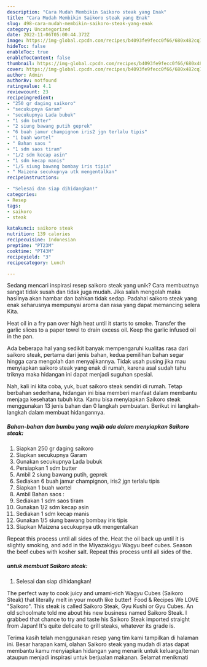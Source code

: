 ```yaml
---
description: "Cara Mudah Membikin Saikoro steak yang Enak"
title: "Cara Mudah Membikin Saikoro steak yang Enak"
slug: 498-cara-mudah-membikin-saikoro-steak-yang-enak
category: Uncategorized
date: 2022-11-06T05:00:44.372Z
image: https://img-global.cpcdn.com/recipes/b4093fe9fecc0f66/680x482cq70/saikoro-steak-foto-resep-utama.jpg
hideToc: false
enableToc: true
enableTocContent: false
thumbnail: https://img-global.cpcdn.com/recipes/b4093fe9fecc0f66/680x482cq70/saikoro-steak-foto-resep-utama.jpg
cover: https://img-global.cpcdn.com/recipes/b4093fe9fecc0f66/680x482cq70/saikoro-steak-foto-resep-utama.jpg
author: Admin
authorAv: notfound
ratingvalue: 4.1
reviewcount: 23
recipeingredient:
- "250 gr daging saikoro"
- "secukupnya Garam"
- "secukupnya Lada bubuk"
- "1 sdm butter"
- "2 siung bawang putih geprek"
- "6 buah jamur champignon iris2 jgn terlalu tipis"
- "1 buah wortel"
- " Bahan saos "
- "1 sdm saos tiram"
- "1/2 sdm kecap asin"
- "1 sdm kecap manis"
- "1/5 siung bawang bombay iris tipis"
- " Maizena secukupnya utk mengentalkan"
recipeinstructions:

- "Selesai dan siap dihidangkan!"
categories:
- Resep
tags:
- saikoro
- steak

katakunci: saikoro steak 
nutrition: 139 calories
recipecuisine: Indonesian
preptime: "PT23M"
cooktime: "PT43M"
recipeyield: "3"
recipecategory: Lunch

---
```





Sedang mencari inspirasi resep saikoro steak yang unik? Cara membuatnya sangat tidak susah dan tidak juga mudah. Jika salah mengolah maka hasilnya akan hambar dan bahkan tidak sedap. Padahal saikoro steak yang enak seharusnya mempunyai aroma dan rasa yang dapat memancing selera Kita.





Heat oil in a fry pan over high heat until it starts to smoke. Transfer the garlic slices to a paper towel to drain excess oil. Keep the garlic infused oil in the pan.

Ada beberapa hal yang sedikit banyak mempengaruhi kualitas rasa dari saikoro steak, pertama dari jenis bahan, kedua pemilihan bahan segar hingga cara mengolah dan menyajikannya. Tidak usah pusing jika mau menyiapkan saikoro steak yang enak di rumah, karena asal sudah tahu triknya maka hidangan ini dapat menjadi suguhan spesial.






Nah, kali ini kita coba, yuk, buat saikoro steak sendiri di rumah. Tetap berbahan sederhana, hidangan ini bisa memberi manfaat dalam membantu menjaga kesehatan tubuh kita. Kamu bisa menyiapkan Saikoro steak menggunakan 13 jenis bahan dan 0 langkah pembuatan. Berikut ini langkah-langkah dalam membuat hidangannya.

<!--inarticleads1-->

##### Bahan-bahan dan bumbu yang wajib ada dalam menyiapkan Saikoro steak:

1. Siapkan 250 gr daging saikoro
1. Siapkan secukupnya Garam
1. Gunakan secukupnya Lada bubuk
1. Persiapkan 1 sdm butter
1. Ambil 2 siung bawang putih, geprek
1. Sediakan 6 buah jamur champignon, iris2 jgn terlalu tipis
1. Siapkan 1 buah wortel
1. Ambil  Bahan saos :
1. Sediakan 1 sdm saos tiram
1. Gunakan 1/2 sdm kecap asin
1. Sediakan 1 sdm kecap manis
1. Gunakan 1/5 siung bawang bombay iris tipis
1. Siapkan  Maizena secukupnya utk mengentalkan


Repeat this process until all sides of the. Heat the oil back up until it is slightly smoking, and add in the Miyazakigyu Wagyu beef cubes. Season the beef cubes with kosher salt. Repeat this process until all sides of the. 

<!--inarticleads2-->

#####  untuk membuat Saikoro steak:


1. Selesai dan siap dihidangkan!

The perfect way to cook juicy and umami-rich Wagyu Cubes (Saikoro Steak) that literally melt in your mouth like butter! ️ Food &amp; Recipes We LOVE ️&#34;Saikoro&#34;. This steak is called Saikoro Steak, Gyu Kushi or Gyu Cubes. An old schoolmate told me about his new business named Saikoro Steak. I grabbed that chance to try and taste his Saikoro Steak imported straight from Japan! It&#39;s quite delicate to grill steaks, whatever its grade is. 

Terima kasih telah menggunakan resep yang tim kami tampilkan di halaman ini. Besar harapan kami, olahan Saikoro steak yang mudah di atas dapat membantu kamu menyiapkan hidangan yang menarik untuk keluarga/teman ataupun menjadi inspirasi untuk berjualan makanan. Selamat menikmati
